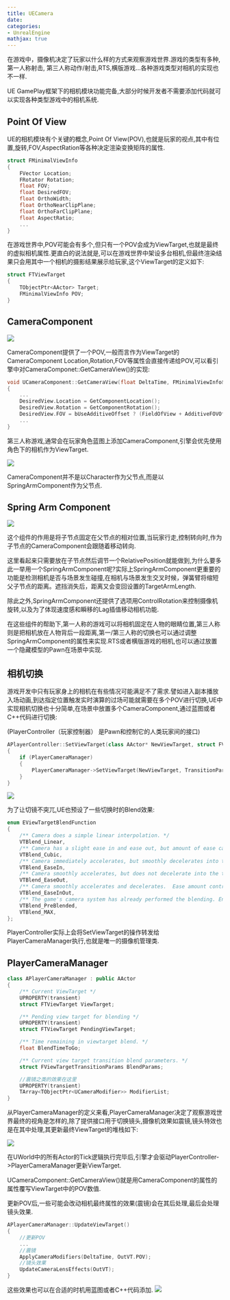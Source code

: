 ```yaml
---
title: UECamera
date: 
categories:
- UnrealEngine
mathjax: true
---
```


在游戏中，摄像机决定了玩家以什么样的方式来观察游戏世界.游戏的类型有多种,第一人称射击, 第三人称动作/射击,RTS,横版游戏...各种游戏类型对相机的实现也不一样.

UE GamePlay框架下的相机模块功能完备,大部分时候开发者不需要添加代码就可以实现各种类型游戏中的相机系统.

## Point Of View

UE的相机模块有个关键的概念,Point Of View(POV),也就是玩家的视点,其中有位置,旋转,FOV,AspectRation等各种决定渲染变换矩阵的属性.

```cpp
struct FMinimalViewInfo
{
	FVector Location;
	FRotator Rotation;
	float FOV;
	float DesiredFOV;
	float OrthoWidth;
	float OrthoNearClipPlane;
	float OrthoFarClipPlane;
	float AspectRatio;
    ...
}
```

在游戏世界中,POV可能会有多个,但只有一个POV会成为ViewTarget,也就是最终的虚拟相机属性.更直白的说法就是,可以在游戏世界中架设多台相机,但最终渲染结果只会用其中一个相机的摄影结果展示给玩家,这个ViewTarget的定义如下:

```cpp
struct FTViewTarget
{
    TObjectPtr<AActor> Target;
    FMinimalViewInfo POV;
}
```


## CameraComponent

![](UECamera/CameraComponent.png)

CameraComponent提供了一个POV,一般而言作为ViewTarget的CameraComponent Location,Rotation,FOV等属性会直接传递给POV,可以看引擎中对CameraComponet::GetCameraView()的实现:

```cpp
void UCameraComponent::GetCameraView(float DeltaTime, FMinimalViewInfo& DesiredView)
{
    ...
    DesiredView.Location = GetComponentLocation();
    DesiredView.Rotation = GetComponentRotation();
    DesiredView.FOV = bUseAdditiveOffset ? (FieldOfView + AdditiveFOVOffset) : FieldOfView;
    ...
}
```

第三人称游戏,通常会在玩家角色蓝图上添加CameraComponent,引擎会优先使用角色下的相机作为ViewTarget.

![](UECamera/CameraForPawn.png)

CameraComponent并不是以Character作为父节点,而是以SpringArmComponent作为父节点.

## Spring Arm Component

![](UECamera/SpringArmComponent.png)

这个组件的作用是将子节点固定在父节点的相对位置,当玩家行走,控制转向时,作为子节点的CameraComponent会跟随着移动转向.

这里看起来只需要放在子节点然后调节一个RelativePosition就能做到,为什么要多此一举用一个SpringArmComponent呢?实际上SpringArmComponent更重要的功能是检测相机是否与场景发生碰撞,在相机与场景发生交叉时候，弹簧臂将缩短父子节点的距离。遮挡消失后，距离又会变回设置的TargetArmLength.

除此之外,SpringArmComponent还提供了选项用ControlRotation来控制摄像机旋转,以及为了体现速度感和瞬移的Lag插值移动相机功能.

在这些组件的帮助下,第一人称的游戏可以将相机固定在人物的眼睛位置,第三人称则是把相机放在人物背后一段距离,第一/第三人称的切换也可以通过调整SpringArmComponent的属性来实现.RTS或者横版游戏的相机,也可以通过放置一个隐藏模型的Pawn在场景中实现.

## 相机切换

游戏开发中只有玩家身上的相机在有些情况可能满足不了需求.譬如进入副本播放入场动画,到达指定位置触发实时演算的过场可能就需要在多个POV进行切换,UE中实现相机切换也十分简单,在场景中放置多个CameraComponent,通过蓝图或者C++代码进行切换:

(PlayerController（玩家控制器） 是Pawn和控制它的人类玩家间的接口)

```cpp
APlayerController::SetViewTarget(class AActor* NewViewTarget, struct FViewTargetTransitionParams TransitionParams)
{
    if (PlayerCameraManager)
	{
		PlayerCameraManager->SetViewTarget(NewViewTarget, TransitionParams);
	}
}
```

![](UECamera/SetVIewTarget.png)

为了让切镜不突兀,UE也预设了一些切换时的Blend效果:

``` cpp
enum EViewTargetBlendFunction
{
	/** Camera does a simple linear interpolation. */
	VTBlend_Linear,
	/** Camera has a slight ease in and ease out, but amount of ease cannot be tweaked. */
	VTBlend_Cubic,
	/** Camera immediately accelerates, but smoothly decelerates into the target.  Ease amount controlled by BlendExp. */
	VTBlend_EaseIn,
	/** Camera smoothly accelerates, but does not decelerate into the target.  Ease amount controlled by BlendExp. */
	VTBlend_EaseOut,
	/** Camera smoothly accelerates and decelerates.  Ease amount controlled by BlendExp. */
	VTBlend_EaseInOut,
	/** The game's camera system has already performed the blending. Engine should not blend at all */
	VTBlend_PreBlended,
	VTBlend_MAX,
};
```

PlayerController实际上会将SetViewTarget的操作转发给PlayerCameraManager执行,也就是唯一的摄像机管理类.

## PlayerCameraManager

```cpp 
class APlayerCameraManager : public AActor
{
    /** Current ViewTarget */
	UPROPERTY(transient)
	struct FTViewTarget ViewTarget;

	/** Pending view target for blending */
	UPROPERTY(transient)
	struct FTViewTarget PendingViewTarget;

	/** Time remaining in viewtarget blend. */
	float BlendTimeToGo;

	/** Current view target transition blend parameters. */
	struct FViewTargetTransitionParams BlendParams;

    //震镜之类的效果在这里
    UPROPERTY(transient)
	TArray<TObjectPtr<UCameraModifier>> ModifierList;
}
```

从PlayerCameraManager的定义来看,PlayerCameraManager决定了观察游戏世界最终的视角是怎样的,除了提供接口用于切换镜头,摄像机效果如震镜,镜头特效也是在其中处理,其更新最终ViewTarget的堆栈如下:

![](UECamera/UpdateStack.png)

在UWorld中的所有Actor的Tick逻辑执行完毕后,引擎才会驱动PlayerController->PlayerCameraManager更新ViewTarget.

UCameraComponent::GetCameraView()就是用CameraComponent的属性的属性覆写ViewTarget中的POV数值.

更新POV后,一些可能会改动相机最终属性的效果(震镜)会在其后处理,最后会处理镜头效果.
```cpp
APlayerCameraManager::UpdateViewTarget()
{
    //更新POV
    ...
    //震镜
    ApplyCameraModifiers(DeltaTime, OutVT.POV);
    //镜头效果
    UpdateCameraLensEffects(OutVT);
}
```

这些效果也可以在合适的时机用蓝图或者C++代码添加.
![](UECamera/CameraShakeAndLensEffect.png)

